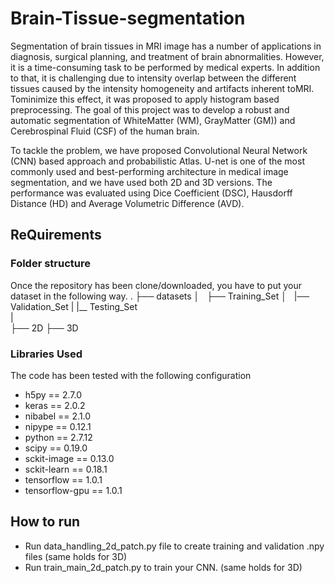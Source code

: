 # Brain-Tissue-segmentation
Segmentation of brain tissues in MRI image has a number of applications in diagnosis, surgical
planning, and treatment of brain abnormalities. However, it is a time-consuming task to be performed
by medical experts. In addition to that, it is challenging due to intensity overlap between the different
tissues caused by the intensity homogeneity and artifacts inherent toMRI. Tominimize this effect, it
was proposed to apply histogram based preprocessing. The goal of this project was to develop a robust
and automatic segmentation of WhiteMatter (WM), GrayMatter (GM)) and Cerebrospinal Fluid
(CSF) of the human brain.

To tackle the problem, we have proposed Convolutional Neural Network (CNN) based approach and
probabilistic Atlas. U-net  is one of the most commonly used and best-performing architecture
in medical image segmentation, and we have used both 2D and 3D versions. The performance was
evaluated using Dice Coefficient (DSC), Hausdorff Distance (HD) and Average Volumetric Difference
(AVD).

## ReQuirements
### Folder structure
Once the repository has been clone/downloaded, you have to put your dataset in the following way.
.
├── datasets
│   ├── Training_Set
│   |── Validation_Set                                                                                                                    |   |__ Testing_Set   
|    
├── 2D
├── 3D

### Libraries Used
The code has been tested with the following configuration

- h5py == 2.7.0
- keras == 2.0.2
- nibabel == 2.1.0
- nipype == 0.12.1
- python == 2.7.12
- scipy == 0.19.0
- sckit-image == 0.13.0
- sckit-learn == 0.18.1
- tensorflow == 1.0.1
- tensorflow-gpu == 1.0.1

## How to run 
* Run data_handling_2d_patch.py file to create training and validation .npy files (same holds for 3D)
* Run train_main_2d_patch.py to train your CNN.  (same holds for 3D)
